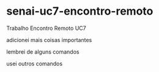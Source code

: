 # senai-uc7-encontro-remoto
Trabalho Encontro Remoto UC7

adicionei mais coisas importantes

lembrei de alguns comandos

usei outros comandos